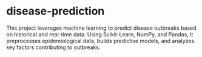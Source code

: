 # disease-prediction
This project leverages machine learning to predict disease outbreaks based on historical and real-time data. Using Scikit-Learn, NumPy, and Pandas, it preprocesses epidemiological data, builds predictive models, and analyzes key factors contributing to outbreaks.
